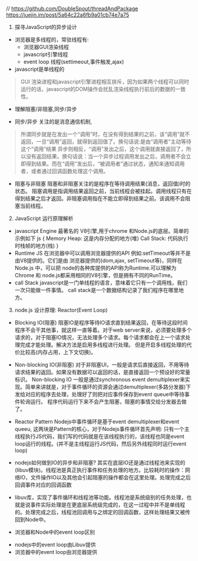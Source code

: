 // https://github.com/DoubleSpout/threadAndPackage
https://juejin.im/post/5a64c22a6fb9a01cb74e7a75
1. 探寻JavaScript的异步设计
- 浏览器是多线程的，常驻线程有:
  * 浏览器GUI渲染线程
  * javascript引擎线程
  * event loop 线程(settimeout,事件触发,ajax)
-  javascript是单线程的
> GUI 渲染进程和javascript引擎进程相互排斥，因为如果两个线程可以同时运行的话，javascript的DOM操作会扰乱渲染线程执行前后的数据的一致性。
- 理解阻塞/非阻塞,同步/异步
*  同步/异步
关注的是消息通信机制,
> 所谓同步就是在发出一个“调用”时，在没有得到结果的之前，该“调用”就不返回，一旦“调用”返回，就得到返回值了。换句话说:是由“调用者”主动等待这个“调用”结果
> 异步则相反，“调用”发出之后，这个调用就直接返回了，所以没有返回结果。换句话说：当一个异步过程调用发出之后，调用者不会立即得到结果。而在“调用”发出后，“被调用者”通过状态，通知来通知调用者，或者通过回调函数处理这个调用。
* 阻塞与非阻塞
阻塞和非阻塞关注的是程序在等待调用结果(消息，返回值)时的状态。
阻塞调用是指调用结果返回之前，当前线程会被挂起。调用线程只有在得到结果之后才返回。非阻塞调用指在不能立即得到结果之前。该调用不会阻塞当前线程。

2. JavaScript 运行原理解析
- javascript Engine
最著名的 V8引擎,用于chrome 和Node.js的底层。简单的示例如下
js {
  Memory Heap: 这是内存分配的地方(堆)
  Call Stack: 代码执行时栈帧的地方(栈)
}
- Runtime 
JS 在浏览器中可以调用浏览器提供的API 例如:setTimeout等并不是由V8提供的。它们是由 浏览器提供的(dom,ajax, setTimeout等)，同样在Node.js 中，可以把 node的各种库提供的API称为Runtime.可以理解为 Chrome 和 node.js都采用相同的V8引擎，但是拥有不同的RunTime。
- call Stack
javascript是一门单线程的语言，意味着它只有一个调用栈，我们一次只能做一件事情。
call stack是一个数据结构记录了我们程序在哪里地方。

3. node.js 设计原理: Reactor(Event Loop)
- Blocking IO(阻塞)
阻塞IO是程序等待IO请求直到结果返回，在等待这段时间程序不会干其他事，就这样一直等着。对于web server来说，必须要处理多个请求的，对于阻塞IO情况，无法处理多个请求。每个请求都会在上一个请求处理完成才能处理。解决方法是启用多线程进行处理。
但是开启多线程处理的代价比较高(内存占用，上下文切换)。
- Non-blocking IO(非阻塞)
 对于非阻塞UI，一般是请求后直接返回，不用等待请求结果的返回。如果没有数据可以返回的话，是直接返回一个预设好的常量标识。
 Non-blocking IO 一般是通过synchronous event demultiplexer来实现。简单来讲就是，对于事件循环的资源会通过demultiplexer(多路分发器)下发给对应的程序去处理，处理好了则把对应事件保存到event queue中等待事件轮询运行。
 程序代码运行下来不会产生阻塞，阻塞的事情交给分发器去做了。

- Reactor Pattern
Nodejs中事件循环是基于event demultiplexer和event queeu, 这两块是Pattern的核心，对于Nodejs事件循环首先声明:
只有一个主线程执行JS代码，我们写的代码就是在该线程执行的，该线程也同是event loop运行的线程。(并不是主线程运行JS代码，然后另外线程同时运行event loop)

- nodejs如何做到IO的异步和非阻塞? 其实在底层IO还是通过线程池来实现的(libuv模块)。线程池是真正执行事件和任务处理的地方。比较耗时的操作：网络IO，文件操作IO以及其他会引起阻塞的操作都会在这里处理。处理完成之后回调事件对应的回调函数
- libuv库，实现了事件循环和线程池等功能。线程池是系统级别的任务处理，也就是说事件实际处理是在更底层系统级完成的，在这一过程中并不是单线程的。处理完成之后，线程池回调用与之绑定的回调函数，这样处理结果又被传回到Node中。

- 浏览器和Node中的event loop区别
* nodejs中的event loop由Libuv提供
* 浏览器中的event loop由浏览器提供
